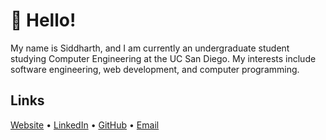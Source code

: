 # 👋 Hello! 

My name is Siddharth, and I am currently an undergraduate student studying Computer Engineering at the UC San Diego. 
My interests include software engineering, web development, and computer programming.

## Links
[Website](https://siddharthnag.github.io/Portfolio/) • [LinkedIn](https://www.linkedin.com/in/siddharth-nag/) • [GitHub](https://github.com/siddharthnag) • [Email](mailto:siddhu.nag@gmail.com)

<!---
- 👋 Hi, I’m @siddharthnag
- 👀 I’m interested in ...
- 🌱 I’m currently learning ...
- 💞️ I’m looking to collaborate on ...
- 📫 How to reach me ...
--->

<!---
siddharthnag/siddharthnag is a ✨ special ✨ repository because its `README.md` (this file) appears on your GitHub profile.
You can click the Preview link to take a look at your changes.
--->
